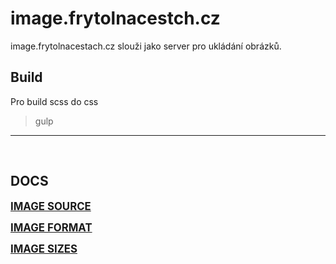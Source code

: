 # image.frytolnacestch.cz

image.frytolnacestach.cz slouži jako server pro ukládání obrázků.

## Build
Pro build scss do css

> gulp
________________________________________________

&nbsp;

## DOCS
<big>**[IMAGE SOURCE](docs/image-source.md)**</big>

<big>**[IMAGE FORMAT](docs/image-format.md)**</big>

<big>**[IMAGE SIZES](docs/image-sizes.md)**</big>